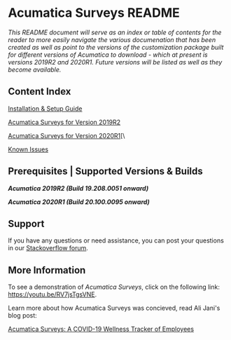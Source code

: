 # Acumatica Surveys README

*This README document will serve as an index or table of contents for the reader to more easily navigate the various documenation that has been created as well as point to the versions of the customization package built for different versions of Acumatica to download - which at present is versions 2019R2 and 2020R1.  Future versions will be listed as well as they become available.*


## Content Index ##

[Installation & Setup Guide](https://github.com/Acumatica/Acumatica-Surveys/blob/master/Installation%20&%20Setup%20Guide.md)

[Acumatica Surveys for Version 2019R2](https://github.com/Acumatica/Acumatica-Surveys/tree/2019R2)

[Acumatica Surveys for Version 2020R1](https://github.com/Acumatica/Acumatica-Surveys/tree/2020R1)[\

[Known Issues](https://github.com/Acumatica/Acumatica-Surveys/issues)


## Prerequisites | Supported Versions & Builds ##

***Acumatica 2019R2 (Build 19.208.0051 onward)***

***Acumatica 2020R1 (Build 20.100.0095 onward)***


## Support ##

If you have any questions or need assistance, you can post your questions in our [Stackoverflow forum](https://stackoverflow.com/questions/tagged/acumatica).

## More Information
To see a demonstration of *Acumatica Surveys*, click on the following link: https://youtu.be/RV7jsTgsVNE.

Learn more about how Acumatica Surveys was concieved, read Ali Jani's blog post:

[Acumatica Surveys: A COVID-19 Wellness Tracker of Employees](https://www.acumatica.com/blog/acumatica-surveys-covid-19-wellness-tracker/)
